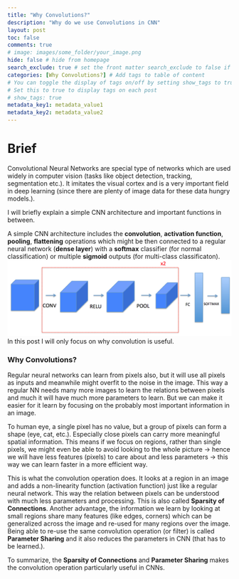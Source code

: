 ```yaml
---
title: "Why Convolutions?"
description: "Why do we use Convolutions in CNN"
layout: post
toc: false
comments: true
# image: images/some_folder/your_image.png
hide: false # hide from homepage
search_exclude: true # set the front matter search_exclude to false if you don't want users to find your hidden post in a search.
categories: [Why Convolutions?] # Add tags to table of content
# You can toggle the display of tags on/off by setting show_tags to true or false in _config.yml:
# Set this to true to display tags on each post
# show_tags: true
metadata_key1: metadata_value1
metadata_key2: metadata_value2
---
```


# Brief
Convolutional Neural Networks are special type of networks which are used widely in computer vision (tasks like object detection, tracking, segmentation etc.). It imitates the visual cortex and is a very important field in deep learning (since there are plenty of image data for these data hungry models.).

I will briefly explain a simple CNN architecture and important functions in between.

A simple CNN architecture includes the **convolution**, **activation function**, **pooling**, **flattening** operations which might be then connected to a regular neural network (**dense layer**) with a **softmax** classifier (for normal classification) or multiple **sigmoid** outputs (for multi-class classificaton).
<img src="images/CNN/simple_model.png"/>
In this post I will only focus on why convolution is useful.

### Why Convolutions?
Regular neural networks can learn from pixels also, but it will use all pixels as inputs and meanwhile might overfit to the noise in the image. This way a regular NN needs many more images to learn the relations between pixels and much it will have much more parameters to learn. But we can make it easier for it learn by focusing on the probably most important information in an image.

To human eye, a single pixel has no value, but a group of pixels can form a shape (eye, cat, etc.). Especially close pixels can carry more meaningful spatial information. This means if we focus on regions, rather than single pixels, we might even be able to avoid looking to the whole picture -> hence we will have less features (pixels) to care about and less parameters -> this way we can learn faster in a more efficient way.

This is what the convolution operation does. It looks at a region in an image and adds a non-linearity function (activation function) just like a regular neural network. This way the relation between pixels can be understood with much less parameters and processing. This is also called **Sparsity of Connections**. Another advantage, the information we learn by looking at small regions share many features (like edges, corners) which can be generalized across the image and re-used for many regions over the image. Being able to re-use the same convolution operation (or filter) is called **Parameter Sharing** and it also reduces the parameters in CNN (that has to be learned.).

To summarize, the **Sparsity of Connections** and **Parameter Sharing** makes the convolution operation particularly useful in CNNs.
